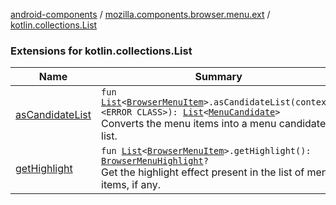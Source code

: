 [android-components](../../index.md) / [mozilla.components.browser.menu.ext](../index.md) / [kotlin.collections.List](./index.md)

### Extensions for kotlin.collections.List

| Name | Summary |
|---|---|
| [asCandidateList](as-candidate-list.md) | `fun `[`List`](https://kotlinlang.org/api/latest/jvm/stdlib/kotlin.collections/-list/index.html)`<`[`BrowserMenuItem`](../../mozilla.components.browser.menu/-browser-menu-item/index.md)`>.asCandidateList(context: <ERROR CLASS>): `[`List`](https://kotlinlang.org/api/latest/jvm/stdlib/kotlin.collections/-list/index.html)`<`[`MenuCandidate`](../../mozilla.components.concept.menu.candidate/-menu-candidate/index.md)`>`<br>Converts the menu items into a menu candidate list. |
| [getHighlight](get-highlight.md) | `fun `[`List`](https://kotlinlang.org/api/latest/jvm/stdlib/kotlin.collections/-list/index.html)`<`[`BrowserMenuItem`](../../mozilla.components.browser.menu/-browser-menu-item/index.md)`>.getHighlight(): `[`BrowserMenuHighlight`](../../mozilla.components.browser.menu/-browser-menu-highlight/index.md)`?`<br>Get the highlight effect present in the list of menu items, if any. |

